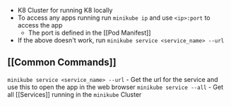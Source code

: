 - K8 Cluster for running K8 locally
- To access any apps running run `minikube ip` and use `<ip>:port` to access the app
	- The port is defined in the [[Pod Manifest]]
- If the above doesn't work, run `minikube service <service_name> --url`

## [[Common Commands]]
`minikube service <service_name> --url` - Get the url for the service and use this to open the app in the web browser
`minikube service --all` - Get all [[Services]] running in the `minikube` Cluster
